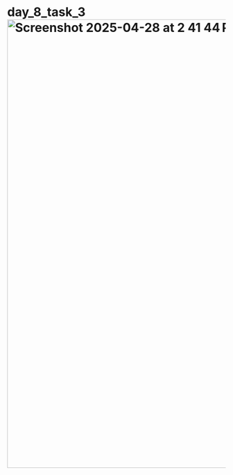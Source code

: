 # day_8_task_3<img width="1032" alt="Screenshot 2025-04-28 at 2 41 44 PM" src="https://github.com/user-attachments/assets/09eff72a-def5-40c6-a5d1-9342254acfa5" />
